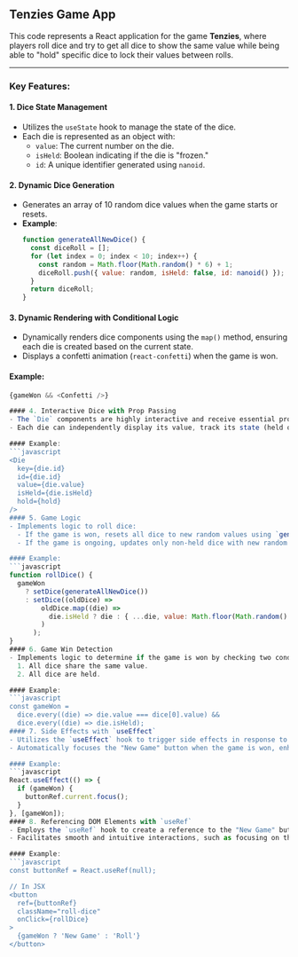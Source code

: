 ## Tenzies Game App

This code represents a React application for the game **Tenzies**, where players roll dice and try to get all dice to show the same value while being able to "hold" specific dice to lock their values between rolls.

---

### Key Features:

#### 1. **Dice State Management**
- Utilizes the `useState` hook to manage the state of the dice.
- Each die is represented as an object with:
  - `value`: The current number on the die.
  - `isHeld`: Boolean indicating if the die is "frozen."
  - `id`: A unique identifier generated using `nanoid`.

#### 2. **Dynamic Dice Generation**
- Generates an array of 10 random dice values when the game starts or resets.
- **Example**:
  ```javascript
  function generateAllNewDice() {
    const diceRoll = [];
    for (let index = 0; index < 10; index++) {
      const random = Math.floor(Math.random() * 6) + 1;
      diceRoll.push({ value: random, isHeld: false, id: nanoid() });
    }
    return diceRoll;
  }
#### 3. Dynamic Rendering with Conditional Logic
- Dynamically renders dice components using the `map()` method, ensuring each die is created based on the current state.
- Displays a confetti animation (`react-confetti`) when the game is won.

#### Example:
```javascript
{gameWon && <Confetti />}

#### 4. Interactive Dice with Prop Passing
- The `Die` components are highly interactive and receive essential props, such as `value`, `isHeld`, and `hold`, to handle their functionality dynamically.
- Each die can independently display its value, track its state (held or not), and trigger actions like toggling the hold state.

#### Example:
```javascript
<Die
  key={die.id}
  id={die.id}
  value={die.value}
  isHeld={die.isHeld}
  hold={hold}
/>
#### 5. Game Logic
- Implements logic to roll dice:
  - If the game is won, resets all dice to new random values using `generateAllNewDice()`.
  - If the game is ongoing, updates only non-held dice with new random values, preserving the state of held dice.

#### Example:
```javascript
function rollDice() {
  gameWon
    ? setDice(generateAllNewDice())
    : setDice((oldDice) =>
        oldDice.map((die) =>
          die.isHeld ? die : { ...die, value: Math.floor(Math.random() * 6) + 1 }
        )
      );
}
#### 6. Game Win Detection
- Implements logic to determine if the game is won by checking two conditions:
  1. All dice share the same value.
  2. All dice are held.

#### Example:
```javascript
const gameWon =
  dice.every((die) => die.value === dice[0].value) &&
  dice.every((die) => die.isHeld);
#### 7. Side Effects with `useEffect`
- Utilizes the `useEffect` hook to trigger side effects in response to changes in the `gameWon` state.
- Automatically focuses the "New Game" button when the game is won, enhancing user experience.

#### Example:
```javascript
React.useEffect(() => {
  if (gameWon) {
    buttonRef.current.focus();
  }
}, [gameWon]);
#### 8. Referencing DOM Elements with `useRef`
- Employs the `useRef` hook to create a reference to the "New Game" button, enabling direct manipulation of the DOM element.
- Facilitates smooth and intuitive interactions, such as focusing on the button when the game is won.

#### Example:
```javascript
const buttonRef = React.useRef(null);

// In JSX
<button
  ref={buttonRef}
  className="roll-dice"
  onClick={rollDice}
>
  {gameWon ? 'New Game' : 'Roll'}
</button>
